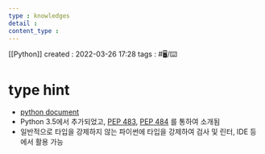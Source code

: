 ```yaml
---
type : knowledges
detail : 
content_type :
---
```


[[Python]]
created : 2022-03-26 17:28
tags : #🖥️/⌨️ 

# type hint
- [python document](https://docs.python.org/ko/3/library/typing.html)
- Python 3.5에서 추가되었고, [PEP 483](https://peps.python.org/pep-0483/), [PEP 484](https://peps.python.org/pep-0483/) 를 통하여 소개됨
- 일반적으로 타입을 강제하지 않는 파이썬에 타입을 강제하여 검사 및 린터, IDE 등에서 활용 가능
